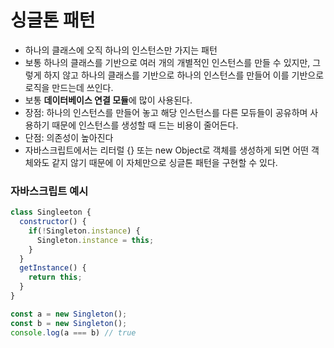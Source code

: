 # 싱글톤 패턴
- 하나의 클래스에 오직 하나의 인스턴스만 가지는 패턴
- 보통 하나의 클래스를 기반으로 여러 개의 개별적인 인스턴스를 만들 수 있지만, 그렇게 하지 않고 하나의 클래스를 기반으로 하나의 인스턴스를 만들어 이를 기반으로 로직을 만드는데 쓰인다.
- 보통 **데이터베이스 연결 모듈**에 많이 사용된다.
- 장점: 하나의 인스턴스를 만들어 놓고 해당 인스턴스를 다른 모듀들이 공유하며 사용하기 때문에 인스턴스를 생성할 때 드는 비용이 줄어든다.
- 단점: 의존성이 높아진다
- 자바스크립트에서는 리터럴 {} 또는 new Object로 객체를 생성하게 되면 어떤 객체와도 같지 않기 때문에 이 자체만으로 싱글톤 패턴을 구현할 수 있다.

### 자바스크립트 예시
```javascript
class Singleeton {
  constructor() {
    if(!Singleton.instance) {
      Singleton.instance = this;
    }
  }
  getInstance() {
    return this;
  }
}

const a = new Singleton();
const b = new Singleton();
console.log(a === b) // true
```
